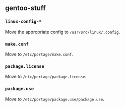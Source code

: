 ## gentoo-stuff

### `linux-config-*`
Move the appropriate config to `/usr/src/linux/.config`.

### `make.conf`
Move to `/etc/portage/make.conf`.

### `package.license`
Move to `/etc/portage/package.license`.

### `package.use`
Move to `/etc/portage/package.use/package.use`.

